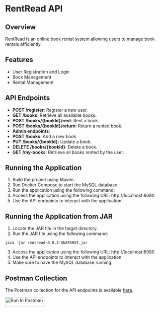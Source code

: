# RentRead API

## Overview
RentRead is an online book rental system allowing users to manage book rentals efficiently.

## Features
- User Registration and Login
- Book Management
- Rental Management

## API Endpoints
- **POST /register**: Register a new user.
- **GET /books**: Retrieve all available books.
- **POST /books/{bookId}/rent**: Rent a book.
- **POST /books/{bookId}/return**: Return a rented book.
- **Admin endpoints**: 
- **POST /books**: Add a new book.
- **PUT /books/{bookId}**: Update a book.
- **DELETE /books/{bookId}**: Delete a book.
- **GET /my-books**: Retrieve all books rented by the user.


## Running the Application
1. Build the project using Maven.
2. Run Docker Compose to start the MySQL database.
3. Run the application using the following command:
4. Access the application using the following URL: http://localhost:8080
5. Use the API endpoints to interact with the application.

## Running the Application from JAR
1. Locate the JAR file in the target directory.
2. Run the JAR file using the following command:
```shell
java -jar rentread-0.0.1-SNAPSHOT.jar
```
3. Access the application using the following URL: http://localhost:8080
4. Use the API endpoints to interact with the application.
5. Make sure to have the MySQL database running.

## Postman Collection
The Postman collection for the API endpoints is available [here](https://www.postman.com/telecoms-astronomer-41589421/workspace/crio/collection/33264336-df835b70-97e0-4904-94e1-b8b723c86090?action=share&creator=33264336).

[<img src="https://run.pstmn.io/button.svg" alt="Run In Postman" style="width: 128px; height: 32px;">](https://app.getpostman.com/run-collection/33264336-df835b70-97e0-4904-94e1-b8b723c86090?action=collection%2Ffork&source=rip_markdown&collection-url=entityId%3D33264336-df835b70-97e0-4904-94e1-b8b723c86090%26entityType%3Dcollection%26workspaceId%3D93ffd489-3e02-4aec-9693-c4f3cc8777e1)

